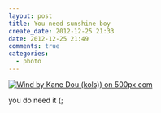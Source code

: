 ```yaml
---
layout: post
title: You need sunshine boy
create_date: 2012-12-25 21:33
date: 2012-12-25 21:49
comments: true
categories:
  - photo
---
```

<a href="http://500px.com/photo/21445079">
  <img class="oob" src="http://pcdn.500px.net/21445079/707294c5752a8f50b583d86f5732c2e4f39a04ab/4.jpg" alt="Wind by Kane Dou (kols)) on 500px.com" />
</a>

you do need it (;
